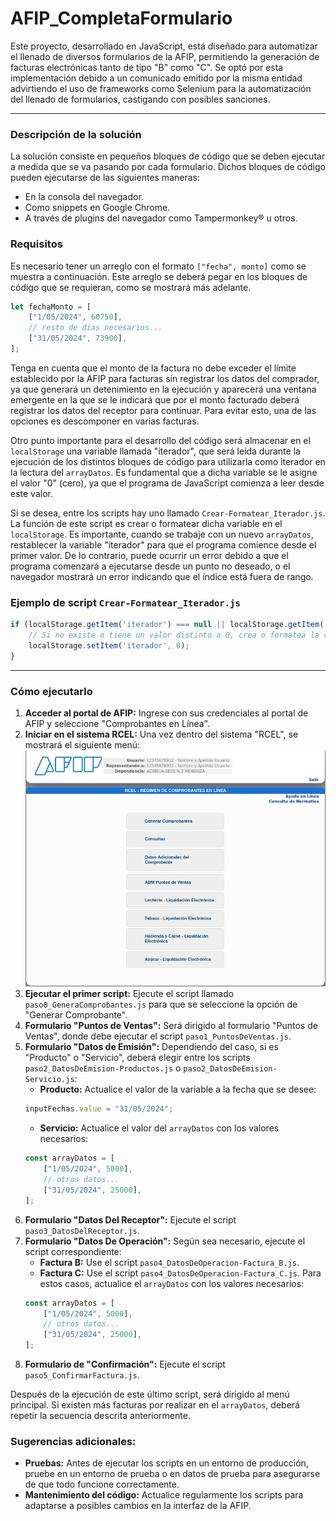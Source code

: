 # AFIP_CompletaFormulario

Este proyecto, desarrollado en JavaScript, está diseñado para automatizar el llenado de diversos formularios de la AFIP, permitiendo la generación de facturas electrónicas tanto de tipo "B" como "C". Se optó por esta implementación debido a un comunicado emitido por la misma entidad advirtiendo el uso de frameworks como Selenium para la automatización del llenado de formularios, castigando con posibles sanciones.

---

### Descripción de la solución

La solución consiste en pequeños bloques de código que se deben ejecutar a medida que se va pasando por cada formulario. Dichos bloques de código pueden ejecutarse de las siguientes maneras:
- En la consola del navegador.
- Como snippets en Google Chrome.
- A través de plugins del navegador como Tampermonkey® u otros.

### Requisitos

Es necesario tener un arreglo con el formato `["fecha", monto]` como se muestra a continuación. Este arreglo se deberá pegar en los bloques de código que se requieran, como se mostrará más adelante.

```js
let fechaMonto = [
    ["1/05/2024", 60750],
    // resto de días necesarios...
    ["31/05/2024", 73900],  
];
```

Tenga en cuenta que el monto de la factura no debe exceder el límite establecido por la AFIP para facturas sin registrar los datos del comprador, ya que generará un detenimiento en la ejecución y aparecerá una ventana emergente en la que se le indicará que por el monto facturado deberá registrar los datos del receptor para continuar. Para evitar esto, una de las opciones es descomponer en varias facturas.

Otro punto importante para el desarrollo del código será almacenar en el `localStorage` una variable llamada "iterador", que será leída durante la ejecución de los distintos bloques de código para utilizarla como iterador en la lectura del `arrayDatos`. Es fundamental que a dicha variable se le asigne el valor "0" (cero), ya que el programa de JavaScript comienza a leer desde este valor.

Si se desea, entre los scripts hay uno llamado `Crear-Formatear_Iterador.js`. La función de este script es crear o formatear dicha variable en el `localStorage`. Es importante, cuando se trabaje con un nuevo `arrayDatos`, restablecer la variable "iterador" para que el programa comience desde el primer valor. De lo contrario, puede ocurrir un error debido a que el programa comenzará a ejecutarse desde un punto no deseado, o el navegador mostrará un error indicando que el índice está fuera de rango.

### Ejemplo de script `Crear-Formatear_Iterador.js`

```javascript
if (localStorage.getItem('iterador') === null || localStorage.getItem('iterador') !== '0') {
    // Si no existe o tiene un valor distinto a 0, crea o formatea la variable con el valor cero
    localStorage.setItem('iterador', 0);
}
```

---

### Cómo ejecutarlo

1. **Acceder al portal de AFIP:** Ingrese con sus credenciales al portal de AFIP y seleccione "Comprobantes en Línea".
2. **Iniciar en el sistema RCEL:** Una vez dentro del sistema "RCEL", se mostrará el siguiente menú:
    ![menu inicio](./imagenes/inicio.png)
3. **Ejecutar el primer script:** Ejecute el script llamado `paso0_GeneraComprobantes.js` para que se seleccione la opción de "Generar Comprobante".
4. **Formulario "Puntos de Ventas":** Será dirigido al formulario "Puntos de Ventas", donde debe ejecutar el script `paso1_PuntosDeVentas.js`.
5. **Formulario "Datos de Emisión":** Dependiendo del caso, si es "Producto" o "Servicio", deberá elegir entre los scripts `paso2_DatosDeEmision-Productos.js` o `paso2_DatosDeEmision-Servicio.js`:
    - **Producto:** Actualice el valor de la variable a la fecha que se desee:
    ```js
    inputFechas.value = "31/05/2024";
    ```
    - **Servicio:** Actualice el valor del `arrayDatos` con los valores necesarios:
    ```js
    const arrayDatos = [
        ["1/05/2024", 5000],
        // otros datos...
        ["31/05/2024", 25000],
    ];
    ```
6. **Formulario "Datos Del Receptor":** Ejecute el script `paso3_DatosDelReceptor.js`.
7. **Formulario "Datos De Operación":** Según sea necesario, ejecute el script correspondiente:
    - **Factura B:** Use el script `paso4_DatosDeOperacion-Factura_B.js`.
    - **Factura C:** Use el script `paso4_DatosDeOperacion-Factura_C.js`.
    Para estos casos, actualice el `arrayDatos` con los valores necesarios:
    ```js
    const arrayDatos = [
        ["1/05/2024", 5000],
        // otros datos...
        ["31/05/2024", 25000],
    ];
    ```
8. **Formulario de "Confirmación":** Ejecute el script `paso5_ConfirmarFactura.js`.

Después de la ejecución de este último script, será dirigido al menú principal. Si existen más facturas por realizar en el `arrayDatos`, deberá repetir la secuencia descrita anteriormente.

### Sugerencias adicionales:

- **Pruebas:** Antes de ejecutar los scripts en un entorno de producción, pruebe en un entorno de prueba o en datos de prueba para asegurarse de que todo funcione correctamente.
- **Mantenimiento del código:** Actualice regularmente los scripts para adaptarse a posibles cambios en la interfaz de la AFIP.
